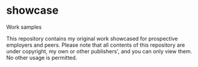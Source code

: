 # showcase
Work samples 

This repository contains my original work showcased for prospective employers and peers. Please note that all contents of this repository are under copyright, my own or other publishers', and you can only view them. No other usage is permitted. 
